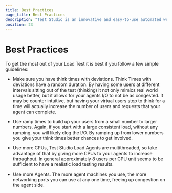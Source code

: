 ```yaml
---
title: Best Practices
page_title: Best Practices
description: "Test Studio is an innovative and easy-to-use automated web, WPF and load testing solution. Test Studio tests support essential technologies like ASP.NET AJAX, Silverlight, PHP and MVC. HTML5, Testing framework, functional testing, performance testing, load testing, exploratory testing, manual testing."
position: 23
---
```

# Best Practices

To get the most out of your Load Test it is best if you follow a few simple guidelines:


- Make sure you have think times with deviations. Think Times with deviations have a random duration. By having some users at different intervals sitting out of the test (thinking) it not only mimics real world usage better, but it allows for your agents I/O to not be as congested. It may be counter intuitive, but having your virtual users stop to think for a time will actually increase the number of users and requests that your agent can complete.

- Use ramp times to build up your users from a small number to larger numbers. Again, if you start with a large consistent load, without any ramping, you will likely clog the I/O. By ramping up from lower numbers you give your think times better chances to get involved.

- Use more CPUs, Test Studio Load Agents are multithreaded, so take advantage of that by giving more CPUs to your agents to increase throughput. In general approximately 8 users per CPU unit seems to be sufficient to have a realistic load testing results.

- Use more Agents. The more agent machines you use, the more networking ports you can use at any one time, freeing up congestion on the agent side.
